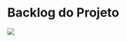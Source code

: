 # Backlog do Projeto


<img src= "https://github.com/PedroHFLara/Utopia_2023/assets/103151820/3eb421f8-fb6c-4a3c-a120-5e62a1fcf873" />
